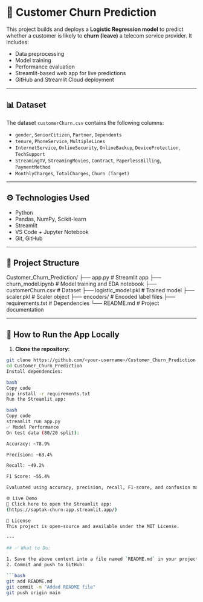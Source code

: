 # 🧠 Customer Churn Prediction

This project builds and deploys a **Logistic Regression model** to predict whether a customer is likely to **churn (leave)** a telecom service provider. It includes:

- Data preprocessing
- Model training
- Performance evaluation
- Streamlit-based web app for live predictions
- GitHub and Streamlit Cloud deployment

---

## 📊 Dataset

The dataset `customerChurn.csv` contains the following columns:

- `gender`, `SeniorCitizen`, `Partner`, `Dependents`
- `tenure`, `PhoneService`, `MultipleLines`
- `InternetService`, `OnlineSecurity`, `OnlineBackup`, `DeviceProtection`, `TechSupport`
- `StreamingTV`, `StreamingMovies`, `Contract`, `PaperlessBilling`, `PaymentMethod`
- `MonthlyCharges`, `TotalCharges`, `Churn (Target)`

---

## ⚙️ Technologies Used

- Python
- Pandas, NumPy, Scikit-learn
- Streamlit
- VS Code + Jupyter Notebook
- Git, GitHub

---

## 📌 Project Structure
Customer_Churn_Prediction/
├── app.py # Streamlit app
├── churn_model.ipynb # Model training and EDA notebook
├── customerChurn.csv # Dataset
├── logistic_model.pkl # Trained model
├── scaler.pkl # Scaler object
├── encoders/ # Encoded label files
├── requirements.txt # Dependencies
└── README.md # Project documentation


---

## 🚀 How to Run the App Locally

1. **Clone the repository:**

```bash
git clone https://github.com/<your-username>/Customer_Churn_Prediction.git
cd Customer_Churn_Prediction
Install dependencies:

bash
Copy code
pip install -r requirements.txt
Run the Streamlit app:

bash
Copy code
streamlit run app.py
✅ Model Performance
On test data (80/20 split):

Accuracy: ~78.9%

Precision: ~63.4%

Recall: ~49.2%

F1 Score: ~55.4%

Evaluated using accuracy, precision, recall, F1-score, and confusion matrix.

🌐 Live Demo
🔗 Click here to open the Streamlit app:
(https://saptak-churn-app.streamlit.app/)

📃 License
This project is open-source and available under the MIT License.

---

## ✅ What to Do:

1. Save the above content into a file named `README.md` in your project root folder.
2. Commit and push to GitHub:

```bash
git add README.md
git commit -m "Added README file"
git push origin main
